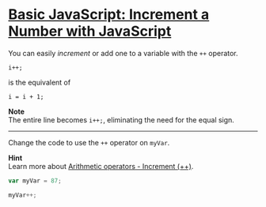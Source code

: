 # [Basic JavaScript: Increment a Number with JavaScript](https://learn.freecodecamp.org/javascript-algorithms-and-data-structures/basic-javascript/increment-a-number-with-javascript/)

You can easily _increment_ or add one to a variable with the `++` operator.

`i++;`

is the equivalent of

`i = i + 1;`

**Note**  
The entire line becomes `i++;`, eliminating the need for the equal sign.

---

Change the code to use the `++` operator on `myVar`.

**Hint**  
Learn more about [Arithmetic operators - Increment (++)](https://developer.mozilla.org/en/docs/Web/JavaScript/Reference/Operators/Arithmetic_Operators#Increment_()).

```js
var myVar = 87;

myVar++;
```